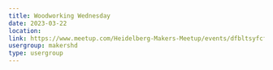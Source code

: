 ```yaml
---
title: Woodworking Wednesday
date: 2023-03-22
location: 
link: https://www.meetup.com/Heidelberg-Makers-Meetup/events/dfbltsyfcfbdc/
usergroup: makershd
type: usergroup
---
```

